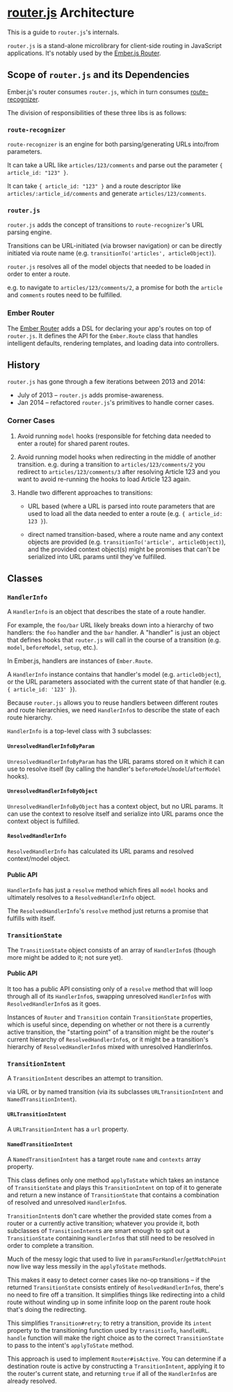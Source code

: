 # [router.js](https://github.com/tildeio/router.js) Architecture

This is a guide to `router.js`'s internals.

`router.js` is a stand-alone microlibrary for client-side routing in JavaScript
applications. It's notably used by the [Ember.js Router][Ember Router].


## Scope of `router.js` and its Dependencies

Ember.js's router consumes `router.js`, which in turn consumes
[route-recognizer](https://github.com/tildeio/route-recognizer).

The division of responsibilities of these three libs is as follows:

### `route-recognizer`

`route-recognizer` is an engine for both parsing/generating URLs into/from
parameters.

It can take a URL like `articles/123/comments` and parse out the parameter
`{ article_id: "123" }`.

It can take `{ article_id: "123" }` and a route descriptor like
`articles/:article_id/comments` and generate `articles/123/comments`.

### `router.js`

`router.js` adds the concept of transitions to `route-recognizer`'s
URL parsing engine.

Transitions can be URL-initiated (via browser navigation) or can be
directly initiated via route name
(e.g. `transitionTo('articles', articleObject)`).

`router.js` resolves all of the model objects that needed to be loaded
in order to enter a route.

e.g. to navigate to `articles/123/comments/2`, a promise for both the
`article` and `comments` routes need to be fulfilled.

### Ember Router

The [Ember Router][] adds a DSL for declaring your app's routes on top of
`router.js`. It defines the API for the `Ember.Route` class that handles
intelligent defaults, rendering templates, and loading data into controllers.


## History

`router.js` has gone through a few iterations between 2013 and 2014:

* July of 2013 – `router.js` adds promise-awareness.
* Jan 2014 – refactored `router.js`'s primitives to handle corner cases.

### Corner Cases

1. Avoid running `model` hooks (responsible for fetching data needed to enter a
   route) for shared parent routes.

2. Avoid running model hooks when redirecting in the middle of another transition.
   e.g. during a transition to `articles/123/comments/2` you redirect to
   `articles/123/comments/3` after resolving Article 123 and you want to
   avoid re-running the hooks to load Article 123 again.

3. Handle two different approaches to transitions:

   * URL based (where a URL is parsed into route parameters that are used to
     load all the data needed to enter a route (e.g. `{ article_id: 123 }`).

   * direct named transition-based, where a route name and any context objects
     are provided (e.g. `transitionTo('article', articleObject)`), and the
     provided context object(s) might be promises that can't be serialized
     into URL params until they've fulfilled.


## Classes

### `HandlerInfo`

A `HandlerInfo` is an object that describes the state of a route handler.

For example, the `foo/bar` URL likely breaks down into a hierarchy of two
handlers: the `foo` handler and the `bar` handler. A "handler" is just an
object that defines hooks that `router.js` will call in the course of a
transition (e.g. `model`, `beforeModel`, `setup`, etc.).

In Ember.js, handlers are instances of `Ember.Route`.

A `HandlerInfo` instance contains that handler's model (e.g. `articleObject`),
or the URL parameters associated with the current state of that handler
(e.g. `{ article_id: '123' }`).

Because `router.js` allows you to reuse handlers between different routes and
route hierarchies, we need `HandlerInfo`s to describe the state of each route
hierarchy.

`HandlerInfo` is a top-level class with 3 subclasses:

#### `UnresolvedHandlerInfoByParam`
`UnresolvedHandlerInfoByParam` has the URL params stored on it which it can use
to resolve itself (by calling the handler's `beforeModel`/`model`/`afterModel`
hooks).

#### `UnresolvedHandlerInfoByObject`
`UnresolvedHandlerInfoByObject` has a context object, but no URL params.
It can use the context to resolve itself and serialize into URL params once
the context object is fulfilled.

#### `ResolvedHandlerInfo`
`ResolvedHandlerInfo` has calculated its URL params and resolved context/model
object.

#### Public API
`HandlerInfo` has just a `resolve` method which fires all `model` hooks and
ultimately resolves to a `ResolvedHandlerInfo` object.

The `ResolvedHandlerInfo`'s `resolve` method just returns a promise that
fulfills with itself.

### `TransitionState`

The `TransitionState` object consists of an array of `HandlerInfo`s
(though more might be added to it; not sure yet).

#### Public API
It too has a public API consisting only of a `resolve` method that
will loop through all of its `HandlerInfo`s, swapping unresolved
`HandlerInfo`s with `ResolvedHandlerInfo`s as it goes.

Instances of `Router` and `Transition` contain `TransitionState`
properties, which is useful since, depending on whether or not there is
a currently active transition, the "starting point" of a transition
might be the router's current hierarchy of `ResolvedHandlerInfo`s, or it
might be a transition's hierarchy of `ResolvedHandlerInfo`s mixed with
unresolved HandlerInfos.

### `TransitionIntent`

A `TransitionIntent` describes an attempt to transition.

 via URL
or by named transition (via its subclasses `URLTransitionIntent` and
`NamedTransitionIntent`).

#### `URLTransitionIntent`
A `URLTransitionIntent` has a `url` property.

#### `NamedTransitionIntent`
A `NamedTransitionIntent` has a target route `name` and `contexts` array
property.

This class defines only one method `applyToState` which takes an instance of
`TransitionState` and plays this `TransitionIntent` on top of it to generate
and return a new instance of `TransitionState` that contains a combination of
resolved and unresolved `HandlerInfo`s.

`TransitionIntent`s don't care whether the provided state comes from a router
or a currently active transition; whatever you provide it, both subclasses of
`TransitionIntent`s are smart enough to spit out a `TransitionState`
containing `HandlerInfo`s that still need to be resolved in order to complete
a transition.

Much of the messy logic that used to live in `paramsForHandler`/`getMatchPoint`
now live way less messily in the `applyToState` methods.

This makes it easy to detect corner cases like no-op transitions – if the
returned `TransitionState` consists entirely of `ResolvedHandlerInfo`s, there's
no need to fire off a transition. It simplifies things like redirecting into a
child route without winding up in some infinite loop on the parent route hook
that's doing the redirecting.

This simplifies `Transition#retry`; to retry a transition, provide its `intent`
property to the transitioning function used by `transitionTo`, `handleURL`.
`handle` function will make the right choice as to the correct `TransitionState`
to pass to the intent's `applyToState` method.

This approach is used to implement `Router#isActive`. You can determine if a
destination route is active by constructing a `TransitionIntent`, applying it
to the router's current state, and returning `true` if all of the
`HandlerInfo`s are already resolved.

[Ember Router]: http://emberjs.com/guides/routing/

